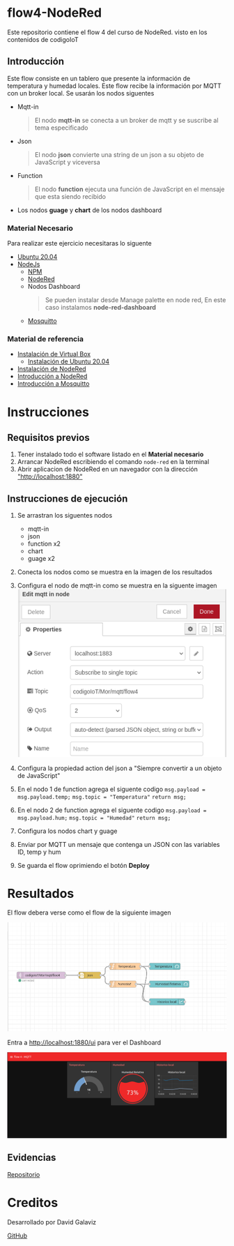 # flow4-NodeRed
Este repositorio contiene el flow 4 del curso de NodeRed. visto en los contenidos de codigoIoT

## Introducción

Este flow consiste en un tablero que presente la información de temperatura y humedad locales. Este flow recibe la información por MQTT con un broker local. Se usarán los nodos siguentes

- Mqtt-in

   > El nodo **mqtt-in** se conecta a un broker de mqtt y se suscribe al tema especificado
- Json

   > El nodo **json** convierte una string de un json a su objeto de JavaScript y viceversa
- Function
 
   > El nodo **function** ejecuta una función de JavaScript en el mensaje que esta siendo recibido 
- Los nodos **guage** y **chart** de los nodos dashboard

### Material Necesario

Para realizar este ejercicio necesitaras lo siguente

- [Ubuntu 20.04](https://ubuntu.com/download/desktop)
- [NodeJs](https://nodejs.org/en/)
  - [NPM](https://www.npmjs.com/)
  - [NodeRed](https://nodered.org/)
  - Nodos Dashboard
      > Se pueden instalar desde Manage palette en node red, En este caso instalamos **node-red-dashboard**
  - [Mosquitto](https://mosquitto.org/)

### Material de referencia

- [Instalación de Virtual Box](https://edu.codigoiot.com/course/view.php?id=810)
  - [Instalación de Ubuntu 20.04](https://edu.codigoiot.com/course/view.php?id=812)
- [Instalación de NodeRed](https://edu.codigoiot.com/course/view.php?id=817)
- [Introducción a NodeRed](https://edu.codigoiot.com/course/view.php?id=278)
- [Introducción a Mosquitto](https://edu.codigoiot.com/course/view.php?id=851)

# Instrucciones

## Requisitos previos

1. Tener instalado todo el software listado en el **Material necesario**
2. Arrancar NodeRed escribiendo el comando `node-red` en la terminal
3. Abrir aplicacion de NodeRed en un navegador con la dirección ["http://localhost:1880"](http://localhost:1880/#flow/d0319225ca32761b)

## Instrucciones de ejecución

1. Se arrastran los siguentes nodos
     - mqtt-in
     - json
     - function x2
     - chart
     - guage x2

2. Conecta los nodos como se muestra en la imagen de los resultados
3. Configura el nodo de mqtt-in como se muestra en la siguente imagen
   ![configuraciones de mqtt-in](https://github.com/davidGalaviz/flow4-NodeRed/blob/main/Captura%20de%20pantalla%20de%202022-08-29%2014-02-47.png)
4. Configura la propiedad action del json a "Siempre convertir a un objeto de JavaScript"
5. En el nodo 1 de function agrega el siguente codigo `msg.payload = msg.payload.temp;` `msg.topic = "Temperatura"` `return msg;`
6. En el nodo 2 de function agrega el siguente codigo `msg.payload = msg.payload.hum;` `msg.topic = "Humedad"` `return msg;`
7. Configura los nodos chart y guage
8. Enviar por MQTT un mensaje que contenga un JSON con las variables ID, temp y hum
9. Se guarda el flow oprimiendo el botón **Deploy**

# Resultados 

El flow debera verse como el flow de la siguiente imagen

![resultados del flow](https://github.com/davidGalaviz/flow4-NodeRed/blob/main/Captura%20de%20pantalla%20de%202022-08-29%2012-38-20.png)

Entra a [http://localhost:1880/ui](http://localhost:1880/ui/#!/0?socketid=OGWdowKrOPcSz4pfAAAD) para ver el Dashboard

![resultados en el Dashboard](https://github.com/davidGalaviz/flow4-NodeRed/blob/main/Captura%20de%20pantalla%20de%202022-08-29%2012-39-42.png)

## Evidencias

[Repositorio](https://github.com/davidGalaviz/flow4-NodeRed)

# Creditos

Desarrollado por David Galaviz

[GitHub](https://github.com/davidGalaviz)



